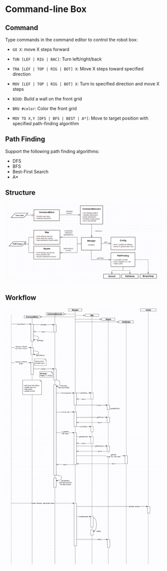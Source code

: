 # Command-line Box

## Command
Type commands in the command editor to control the robot box:
* `GO X`: move X steps forward</p>
* `TUN [LEF | RIG | BAC]`: Turn left/right/back</p>
* `TRA [LEF | TOP | RIG | BOT] X`: Move X steps toward specified direction</p>
* `MOV [LEF | TOP | RIG | BOT] X`: Turn to specified direction and move X steps</p>
* `BIUD`: Build a wall on the front grid</p>
* `BRU #color`: Color the front grid</p>
* `MOV TO X,Y [DFS | BFS | BEST | A*]`: Move to target position with specified path-finding algorithm</p>

## Path Finding
Support the following path finding algorithms: 
* DFS
* BFS
* Best-First Search
* A*

## Structure
![class-diagram](/036-xic-box4/img/class_diagram.png)

## Workflow
![sequence-diagram](/036-xic-box4/img/sequence_diagram.png)
